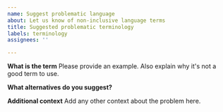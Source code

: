 ```yaml
---
name: Suggest problematic language
about: Let us know of non-inclusive language terms
title: Suggested problematic terminology
labels: terminology
assignees: ''

---
```


**What is the term**
Please provide an example. Also explain why it's not a good term to use.

**What alternatives do you suggest?**

**Additional context**
Add any other context about the problem here.

